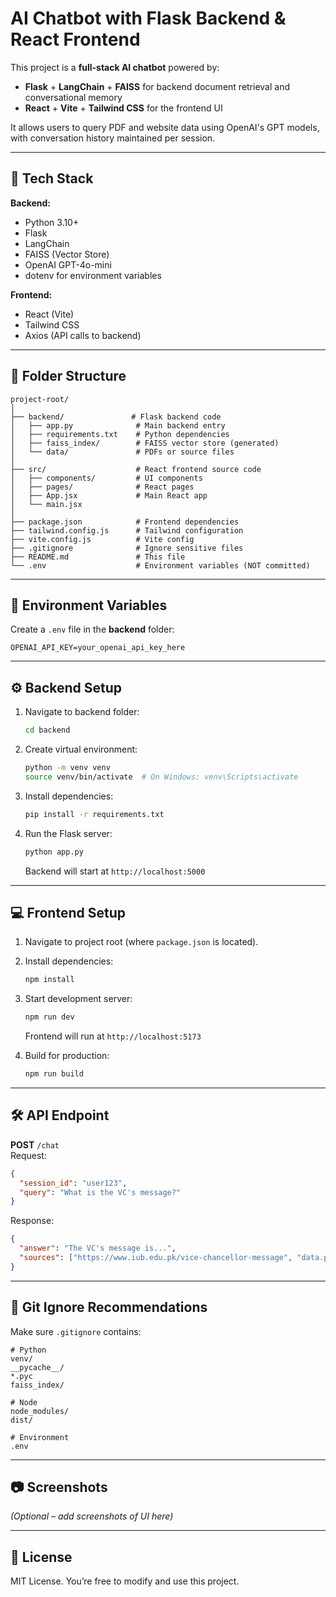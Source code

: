 # AI Chatbot with Flask Backend & React Frontend

This project is a **full-stack AI chatbot** powered by:
- **Flask** + **LangChain** + **FAISS** for backend document retrieval and conversational memory
- **React** + **Vite** + **Tailwind CSS** for the frontend UI

It allows users to query PDF and website data using OpenAI's GPT models, with conversation history maintained per session.

---

## 🚀 Tech Stack
**Backend:**
- Python 3.10+
- Flask
- LangChain
- FAISS (Vector Store)
- OpenAI GPT-4o-mini
- dotenv for environment variables

**Frontend:**
- React (Vite)
- Tailwind CSS
- Axios (API calls to backend)

---

## 📂 Folder Structure
```
project-root/
│
├── backend/               # Flask backend code
│   ├── app.py              # Main backend entry
│   ├── requirements.txt    # Python dependencies
│   ├── faiss_index/        # FAISS vector store (generated)
│   └── data/               # PDFs or source files
│
├── src/                    # React frontend source code
│   ├── components/         # UI components
│   ├── pages/              # React pages
│   ├── App.jsx             # Main React app
│   └── main.jsx
│
├── package.json            # Frontend dependencies
├── tailwind.config.js      # Tailwind configuration
├── vite.config.js          # Vite config
├── .gitignore              # Ignore sensitive files
├── README.md               # This file
└── .env                    # Environment variables (NOT committed)
```

---

## 🔑 Environment Variables
Create a `.env` file in the **backend** folder:
```
OPENAI_API_KEY=your_openai_api_key_here
```

---

## ⚙️ Backend Setup
1. Navigate to backend folder:
   ```bash
   cd backend
   ```
2. Create virtual environment:
   ```bash
   python -m venv venv
   source venv/bin/activate  # On Windows: venv\Scripts\activate
   ```
3. Install dependencies:
   ```bash
   pip install -r requirements.txt
   ```
4. Run the Flask server:
   ```bash
   python app.py
   ```
   Backend will start at `http://localhost:5000`

---

## 💻 Frontend Setup
1. Navigate to project root (where `package.json` is located).
2. Install dependencies:
   ```bash
   npm install
   ```
3. Start development server:
   ```bash
   npm run dev
   ```
   Frontend will run at `http://localhost:5173`

4. Build for production:
   ```bash
   npm run build
   ```

---

## 🛠️ API Endpoint
**POST** `/chat`  
Request:
```json
{
  "session_id": "user123",
  "query": "What is the VC's message?"
}
```
Response:
```json
{
  "answer": "The VC's message is...",
  "sources": ["https://www.iub.edu.pk/vice-chancellor-message", "data.pdf"]
}
```

---

## 📌 Git Ignore Recommendations
Make sure `.gitignore` contains:
```
# Python
venv/
__pycache__/
*.pyc
faiss_index/

# Node
node_modules/
dist/

# Environment
.env
```

---

## 📷 Screenshots
*(Optional – add screenshots of UI here)*

---

## 📄 License
MIT License. You’re free to modify and use this project.

